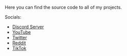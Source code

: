 Here you can find the source code to all of my projects.

Socials:
- [Discord Server](https://discord.gg/tykwEuuYCt)
- [YouTube](https://www.youtube.com/DotEyeOnline)
- [Twitter](https://twitter.com/DotEyeOnline)
- [Reddit](https://reddit.com/u/DotEyeOnline)
- [TikTok](https://www.tiktok.com/@doteyeonline)
